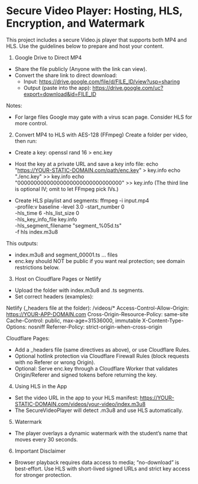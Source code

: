 # Secure Video Player: Hosting, HLS, Encryption, and Watermark

This project includes a secure Video.js player that supports both MP4 and HLS. Use the guidelines below to prepare and host your content.

1) Google Drive to Direct MP4
- Share the file publicly (Anyone with the link can view).
- Convert the share link to direct download:
  - Input:
    https://drive.google.com/file/d/FILE_ID/view?usp=sharing
  - Output (paste into the app):
    https://drive.google.com/uc?export=download&id=FILE_ID

Notes:
- For large files Google may gate with a virus scan page. Consider HLS for more control.

2) Convert MP4 to HLS with AES-128 (FFmpeg)
Create a folder per video, then run:
- Create a key:
  openssl rand 16 > enc.key

- Host the key at a private URL and save a key info file:
  echo "https://YOUR-STATIC-DOMAIN.com/path/enc.key" > key.info
  echo "./enc.key" >> key.info
  echo "00000000000000000000000000000000" >> key.info
  (The third line is optional IV; omit to let FFmpeg pick IVs.)

- Create HLS playlist and segments:
  ffmpeg -i input.mp4 \
    -profile:v baseline -level 3.0 -start_number 0 \
    -hls_time 6 -hls_list_size 0 \
    -hls_key_info_file key.info \
    -hls_segment_filename "segment_%05d.ts" \
    -f hls index.m3u8

This outputs:
- index.m3u8 and segment_00001.ts ... files
- enc.key should NOT be public if you want real protection; see domain restrictions below.

3) Host on Cloudflare Pages or Netlify
- Upload the folder with index.m3u8 and .ts segments.
- Set correct headers (examples):

Netlify (_headers file at the folder):
/videos/* 
  Access-Control-Allow-Origin: https://YOUR-APP-DOMAIN.com
  Cross-Origin-Resource-Policy: same-site
  Cache-Control: public, max-age=31536000, immutable
  X-Content-Type-Options: nosniff
  Referrer-Policy: strict-origin-when-cross-origin

Cloudflare Pages:
- Add a _headers file (same directives as above), or use Cloudflare Rules.
- Optional hotlink protection via Cloudflare Firewall Rules (block requests with no Referer or wrong Origin).
- Optional: Serve enc.key through a Cloudflare Worker that validates Origin/Referer and signed tokens before returning the key.

4) Using HLS in the App
- Set the video URL in the app to your HLS manifest:
  https://YOUR-STATIC-DOMAIN.com/videos/your-video/index.m3u8
- The SecureVideoPlayer will detect .m3u8 and use HLS automatically.

5) Watermark
- The player overlays a dynamic watermark with the student’s name that moves every 30 seconds.

6) Important Disclaimer
- Browser playback requires data access to media; “no-download” is best-effort. Use HLS with short-lived signed URLs and strict key access for stronger protection.

